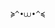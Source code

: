 
      ≽^•⩊•^≼

<!---
Rosasquared/Rosasquared is a ✨ special ✨ repository because its `README.md` (this file) appears on your GitHub profile.
You can click the Preview link to take a look at your changes.
--->
